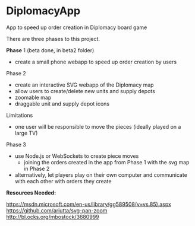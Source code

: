 # DiplomacyApp
App to speed up order creation in Diplomacy board game

There are three phases to this project.

**Phase** 1 (beta done, in beta2 folder)
- create a small phone webapp to speed up order creation by users

Phase 2 
- create an interactive SVG webapp of the Diplomacy map 
- allow users to create/delete new units and supply depots
- zoomable map
- draggable unit and supply depot icons

Limitations
- one user will be responsible to move the pieces (ideally played on a large TV)

Phase 3 
- use Node.js or WebSockets to create piece moves
  - joining the orders created in the app from Phase 1 with the svg map in Phase 2
- alternatively, let players play on their own computer and communicate with each other with orders they create


**Resources Needed:**

https://msdn.microsoft.com/en-us/library/gg589508(v=vs.85).aspx
https://github.com/ariutta/svg-pan-zoom
http://bl.ocks.org/mbostock/3680999
